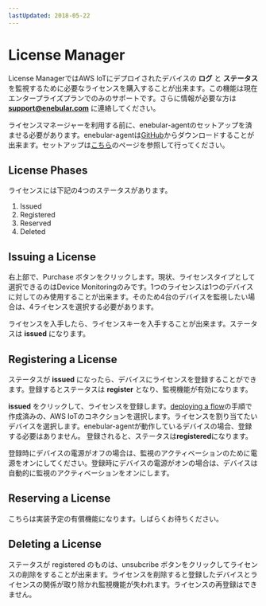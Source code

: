 ```yaml
---
lastUpdated: 2018-05-22
---
```


# License Manager

License ManagerではAWS IoTにデプロイされたデバイスの **ログ** と  **ステータス** を監視するために必要なライセンスを購入することが出来ます。この機能は現在エンタープライズプランでのみのサポートです。さらに情報が必要な方は **support@enebular.com** に連絡してください。

ライセンスマネージャーを利用する前に、enebular-agentのセットアップを済ませる必要があります。enebular-agentは<a href="https://github.com/enebular/enebular-runtime-agent" target="_blank">GitHub</a>からダウンロードすることが出来ます。セットアップは[こちら](../Deploy/DeployFlow/AWSIoT/index.md)のページを参照して行ってください。

## License Phases

ライセンスには下記の4つのステータスがあります。

1.  Issued
2.  Registered
3.  Reserved
4.  Deleted

## Issuing a License

右上部で、Purchase ボタンをクリックします。現状、ライセンスタイプとして選択できるのはDevice Monitoringのみです。1つのライセンスは1つのデバイスに対してのみ使用することが出来ます。そのため4台のデバイスを監視したい場合は、4ライセンスを選択する必要があります。

ライセンスを入手したら、ライセンスキーを入手することが出来ます。ステータスは **issued** になります。

## Registering a License

ステータスが **issued** になったら、デバイスにライセンスを登録することができます。登録するとステータスは **register** となり、監視機能が有効になります。

**issued** をクリックして、ライセンスを登録します。[deploying a flow](../Deploy/index.md)の手順で作成済みの、AWS IoTのコネクションを選択します。ライセンスを割り当てたいデバイスを選択します。enebular-agentが動作しているデバイスの場合、登録する必要はありません。 登録されると、ステータスは**registered**になります。

登録時にデバイスの電源がオフの場合は、監視のアクティベーションのために電源をオンにしてください。登録時にデバイスの電源がオンの場合は、デバイスは自動的に監視のアクティベーションをオンにします。

## Reserving a License

こちらは実装予定の有償機能になります。しばらくお待ちください。

## Deleting a License

ステータスが registered のものは、unsubcribe ボタンをクリックしてライセンスの削除をすることが出来ます。ライセンスを削除すると登録したデバイスとライセンスの関係が取り除かれ監視機能が失われます。ライセンスの再登録はできません。